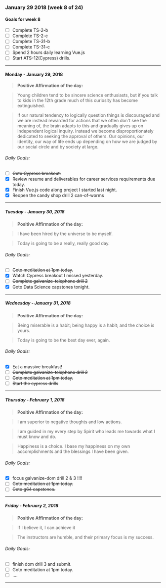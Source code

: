 ### January 29 2018 (week 8 of 24)

#### Goals for week 8
  - [ ] Complete TS-2-b
  - [ ] Complete TS-2-c
  - [ ] Complete TS-31-b
  - [ ] Complete TS-31-c
  - [ ] Spend 2 hours daily learning Vue.js
  - [ ] Start ATS-12(Cypress) drills.
-------
#### Monday - January 29, 2018

> __Positive Affirmation of the day:__

> Young children tend to be sincere science enthusiasts, but if you talk to kids in the 12th grade much of this curiosity has become extinguished.

> If our natural tendency to logically question things is discouraged and we are instead rewarded for actions that we often don't see the meaning of, the brain adapts to this and gradually gives up on independent logical inquiry. Instead we become disproportionately dedicated to seeking the approval of others. Our opinions, our identity, our way of life ends up depending on how we are judged by our social circle and by society at large.

###### Daily Goals:
- [ ] ~~Goto Cypress breakout.~~
- [x] Review resume and deliverables for career services requirements due today.
- [x] Finish Vue.js code along project I started last night.
- [x] Reopen the candy shop drill 2 can-of-worms
-------
##### Tuesday - January 30, 2018
> __Positive Affirmation of the day:__

> I have been hired by the universe to be myself.

> Today is going to be a really, really good day.

###### Daily Goals:
- [ ] ~~Goto meditation at 1pm today.~~
- [x] Watch Cypress breakout I missed yesterday.
- [ ] ~~Complete galvanize-telephone drill 2~~
- [x] Goto Data Science capstones tonight.
-------
##### Wednesday - January 31, 2018
> __Positive Affirmation of the day:__

> Being miserable is a habit; being happy is a habit; and the choice is yours.

> Today is going to be the best day ever, again.

###### Daily Goals:
- [x] Eat a massive breakfast!
- [ ] ~~Complete galvanize-telephone drill 2~~
- [ ] ~~Goto meditation at 1pm today.~~
- [ ] ~~Start the cypress drills~~
-------
##### Thursday - February 1, 2018
> __Positive Affirmation of the day:__

> I am superior to negative thoughts and low actions.

>  I am guided in my every step by Spirit who leads me towards what I must know and do.

> Happiness is a choice. I base my happiness on my own accomplishments and the blessings I have been given.

###### Daily Goals:
- [x] focus galvanize-dom drill 2 & 3 !!!!
- [ ] ~~Goto meditation at 1pm today.~~
- [ ] ~~Goto g64 capstones.~~
-------
##### Friday - February 2, 2018
> __Positive Affirmation of the day:__

> If I believe it, I can achieve it

> The instructors are humble, and their primary focus is my success.

###### Daily Goals:
- [ ] finish dom drill 3 and submit.
- [ ] Goto meditation at 1pm today.
- [ ] ....
-------
